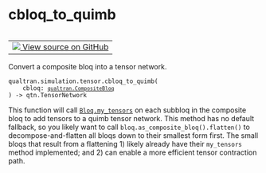 # cbloq_to_quimb


<table class="tfo-notebook-buttons tfo-api nocontent" align="left">
<td>
  <a target="_blank" href="https://github.com/quantumlib/Qualtran/blob/main/qualtran/simulation/tensor/_quimb.py#L36-L87">
    <img src="https://www.tensorflow.org/images/GitHub-Mark-32px.png" />
    View source on GitHub
  </a>
</td>
</table>



Convert a composite bloq into a tensor network.


<pre class="devsite-click-to-copy prettyprint lang-py tfo-signature-link">
<code>qualtran.simulation.tensor.cbloq_to_quimb(
    cbloq: <a href="../../../qualtran/CompositeBloq.html"><code>qualtran.CompositeBloq</code></a>
) -> qtn.TensorNetwork
</code></pre>



<!-- Placeholder for "Used in" -->

This function will call <a href="../../../qualtran/Bloq.html#my_tensors"><code>Bloq.my_tensors</code></a> on each subbloq in the composite bloq to add
tensors to a quimb tensor network. This method has no default fallback, so you likely want to
call `bloq.as_composite_bloq().flatten()` to decompose-and-flatten all bloqs down to their
smallest form first. The small bloqs that result from a flattening 1) likely already have
their `my_tensors` method implemented; and 2) can enable a more efficient tensor contraction
path.
